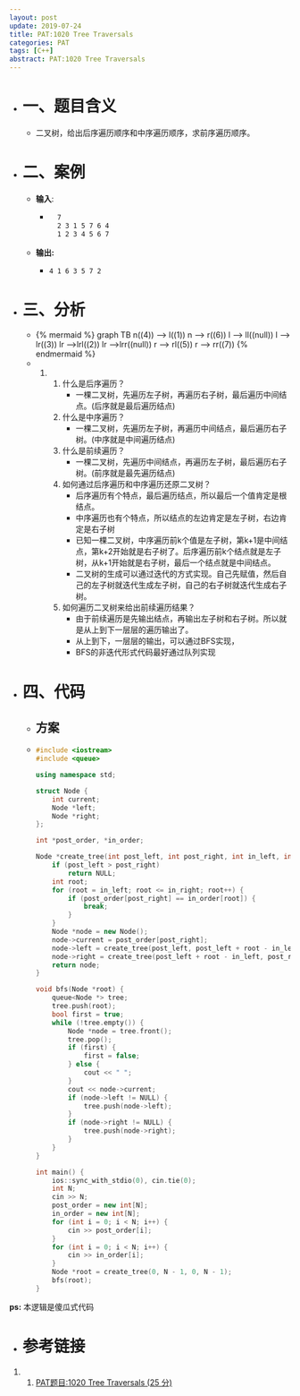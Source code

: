 ```yaml
---
layout: post
update: 2019-07-24
title: PAT:1020 Tree Traversals
categories: PAT
tags: [C++]
abstract: PAT:1020 Tree Traversals
---
```


* # 一、题目含义
    * 二叉树，给出后序遍历顺序和中序遍历顺序，求前序遍历顺序。
    
* # 二、案例
  
    * **输入**: 
        * ```markdown
            7
            2 3 1 5 7 6 4
            1 2 3 4 5 6 7
            ```
    * **输出:** 
        *   ```markdown
            4 1 6 3 5 7 2
            ```
    
* # 三、分析
    *   {% mermaid %}
            graph TB
            n((4)) --> l((1))
            n --> r((6))
            l --> ll((null))
            l --> lr((3))
            lr -->lrl((2))
            lr -->lrr((null))
            r --> rl((5))
            r --> rr((7))
        {% endmermaid %}
    *   1.  1. 什么是后序遍历？
                * 一棵二叉树，先遍历左子树，再遍历右子树，最后遍历中间结点。(后序就是最后遍历结点)
            2. 什么是中序遍历？
                * 一棵二叉树，先遍历左子树，再遍历中间结点，最后遍历右子树。(中序就是中间遍历结点)
            3. 什么是前续遍历？
                * 一棵二叉树，先遍历中间结点，再遍历左子树，最后遍历右子树。(前序就是最先遍历结点)
            4. 如何通过后序遍历和中序遍历还原二叉树？
                * 后序遍历有个特点，最后遍历结点，所以最后一个值肯定是根结点。
                * 中序遍历也有个特点，所以结点的左边肯定是左子树，右边肯定是右子树
                * 已知一棵二叉树，中序遍历前k个值是左子树，第k+1是中间结点，第k+2开始就是右子树了。后序遍历前k个结点就是左子树，从k+1开始就是右子树，最后一个结点就是中间结点。
                * 二叉树的生成可以通过迭代的方式实现。自己先赋值，然后自己的左子树就迭代生成左子树，自己的右子树就迭代生成右子树。
            5. 如何遍历二叉树来给出前续遍历结果？
                * 由于前续遍历是先输出结点，再输出左子树和右子树。所以就是从上到下一层层的遍历输出了。
                * 从上到下，一层层的输出，可以通过BFS实现，
                * BFS的非迭代形式代码最好通过队列实现
* # 四、代码
    *   ## 方案
    *   ```c++
        #include <iostream>
        #include <queue>
        
        using namespace std;
        
        struct Node {
            int current;
            Node *left;
            Node *right;
        };
        
        int *post_order, *in_order;
        
        Node *create_tree(int post_left, int post_right, int in_left, int in_right) {
            if (post_left > post_right)
                return NULL;
            int root;
            for (root = in_left; root <= in_right; root++) {
                if (post_order[post_right] == in_order[root]) {
                    break;
                }
            }
            Node *node = new Node();
            node->current = post_order[post_right];
            node->left = create_tree(post_left, post_left + root - in_left - 1, in_left, root - 1);
            node->right = create_tree(post_left + root - in_left, post_right - 1, root + 1, in_right);
            return node;
        }
        
        void bfs(Node *root) {
            queue<Node *> tree;
            tree.push(root);
            bool first = true;
            while (!tree.empty()) {
                Node *node = tree.front();
                tree.pop();
                if (first) {
                    first = false;
                } else {
                    cout << " ";
                }
                cout << node->current;
                if (node->left != NULL) {
                    tree.push(node->left);
                }
                if (node->right != NULL) {
                    tree.push(node->right);
                }
            }
        }
        
        int main() {
            ios::sync_with_stdio(0), cin.tie(0);
            int N;
            cin >> N;
            post_order = new int[N];
            in_order = new int[N];
            for (int i = 0; i < N; i++) {
                cin >> post_order[i];
            }
            for (int i = 0; i < N; i++) {
                cin >> in_order[i];
            }
            Node *root = create_tree(0, N - 1, 0, N - 1);
            bfs(root);
        }
        ```

**ps:** 本逻辑是傻瓜式代码
* # 参考链接

1. 1. [PAT题目:1020 Tree Traversals (25 分)](https://pintia.cn/problem-sets/994805342720868352/problems/994805485033603072)